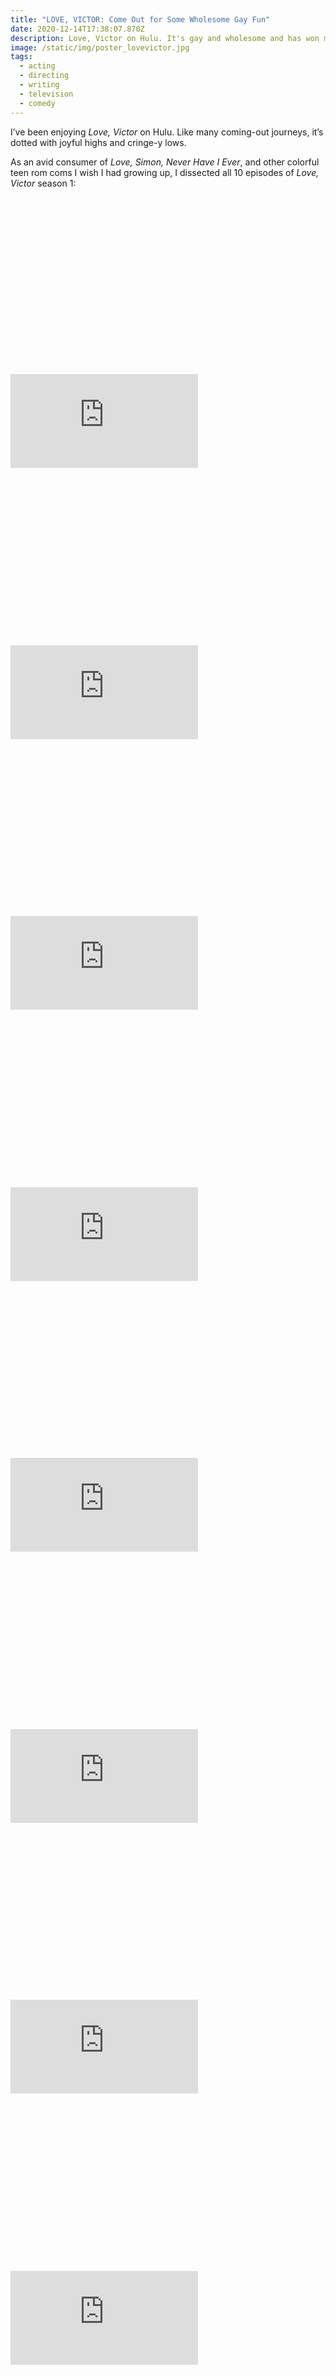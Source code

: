 ```yaml
---
title: "LOVE, VICTOR: Come Out for Some Wholesome Gay Fun"
date: 2020-12-14T17:38:07.870Z
description: Love, Victor on Hulu. It's gay and wholesome and has won my heart.
image: /static/img/poster_lovevictor.jpg
tags:
  - acting
  - directing
  - writing
  - television
  - comedy
---
```

I’ve been enjoying *Love, Victor* on Hulu. Like many coming-out journeys, it’s dotted with joyful highs and cringe-y lows. 

As an avid consumer of *Love, Simon, Never Have I Ever*, and other colorful teen rom coms I wish I had growing up, I dissected all 10 episodes of *Love, Victor* season 1:





<div class="relative mb-12" style="padding: 56.25% 0 0 0;">
  <iframe 
    src="https://www.youtube.com/embed/RD1o51f5qBE" 
    title="Video player" 
    class="absolute top-0 left-0 w-full h-full"
    frameborder="0" 
    allowfullscreen
  ></iframe>
</div>

<div class="relative mb-12" style="padding: 56.25% 0 0 0;">
  <iframe 
    src="https://www.youtube.com/embed/jac1w7s2SsA" 
    title="Video player" 
    class="absolute top-0 left-0 w-full h-full"
    frameborder="0" 
    allowfullscreen
  ></iframe>
</div>



<div class="relative mb-12" style="padding: 56.25% 0 0 0;">
  <iframe 
    src="https://www.youtube.com/embed/HSDi-tBfx3c" 
    title="Video player" 
    class="absolute top-0 left-0 w-full h-full"
    frameborder="0" 
    allowfullscreen
  ></iframe>
</div>



<div class="relative mb-12" style="padding: 56.25% 0 0 0;">
  <iframe 
    src="https://www.youtube.com/embed/AoLjZi5zPIk" 
    title="Video player" 
    class="absolute top-0 left-0 w-full h-full"
    frameborder="0" 
    allowfullscreen
  ></iframe>
</div>



<div class="relative mb-12" style="padding: 56.25% 0 0 0;">
  <iframe 
    src="https://www.youtube.com/embed/7xtiCPuo7xg" 
    title="Video player" 
    class="absolute top-0 left-0 w-full h-full"
    frameborder="0" 
    allowfullscreen
  ></iframe>
</div>



<div class="relative mb-12" style="padding: 56.25% 0 0 0;">
  <iframe 
    src="https://www.youtube.com/embed/Z5jkaG0t8uw" 
    title="Video player" 
    class="absolute top-0 left-0 w-full h-full"
    frameborder="0" 
    allowfullscreen
  ></iframe>
</div>



<div class="relative mb-12" style="padding: 56.25% 0 0 0;">
  <iframe 
    src="https://www.youtube.com/embed/CMBrKEnRCKQ" 
    title="Video player" 
    class="absolute top-0 left-0 w-full h-full"
    frameborder="0" 
    allowfullscreen
  ></iframe>
</div>

<div class="relative mb-12" style="padding: 56.25% 0 0 0;">
  <iframe 
    src="https://www.youtube.com/embed/rpQ2-ZbnAaY" 
    title="Video player" 
    class="absolute top-0 left-0 w-full h-full"
    frameborder="0" 
    allowfullscreen
  ></iframe>
</div>

<div class="relative mb-12" style="padding: 56.25% 0 0 0;">
  <iframe 
    src="https://www.youtube.com/embed/9X-GoZ7GM1s" 
    title="Video player" 
    class="absolute top-0 left-0 w-full h-full"
    frameborder="0" 
    allowfullscreen
  ></iframe>
</div>

<div class="relative mb-12" style="padding: 56.25% 0 0 0;">
  <iframe 
    src="https://www.youtube.com/embed/DIzjtFTbn8A" 
    title="Video player" 
    class="absolute top-0 left-0 w-full h-full"
    frameborder="0" 
    allowfullscreen
  ></iframe>
</div>

The pros: stellar cast, fun characters, feel-good vibes overall.

The cons: some awkward and underdeveloped writing.

Despite the bumpy road, this show wins my heart. I’ll definitely be hopping on this Ferris Wheel ride of self-discovery when the final season debuts in June 2022.